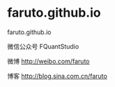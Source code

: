 # faruto.github.io
faruto.github.io

微信公众号 FQuantStudio

微博 http://weibo.com/faruto

博客 http://blog.sina.com.cn/faruto



